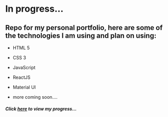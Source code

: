 <h1> In progress... </h1> 
<h2> Repo for my personal portfolio, here are some of the technologies I am using and plan on using: </h2>


<ul> 
  
  <li> <p> HTML 5 </p> </li>
  <li> <p> CSS 3 </p> </li>
  <li> <p> JavaScript</p> </li>
  <li> <p> ReactJS </p> </li>
  <li> <p> Material UI</p> </li>
  <li> <p> more coming soon.... </p> </li>
  
 </ul> 
 <h5> Click <a href="https://alexmassimino9.github.io/portfolio/" target="_blank" rel="noreferrer noopener">here</a> to view my progress...</h5> 
